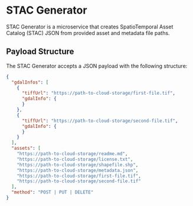 # STAC Generator

STAC Generator is a microservice that creates SpatioTemporal Asset Catalog (STAC) JSON from provided asset and metadata file paths.

## Payload Structure

The STAC Generator accepts a JSON payload with the following structure:

```json
{
  "gdalInfos": [
    {
      "tiffUrl": "https://path-to-cloud-storage/first-file.tif",
      "gdalInfo": {
      }
    },
    {
      "tiffUrl": "https://path-to-cloud-storage/second-file.tif",
      "gdalInfo": {
      }
    }
  ],
  "assets": [
    "https://path-to-cloud-storage/readme.md",
    "https://path-to-cloud-storage/license.txt",
    "https://path-to-cloud-storage/shapefile.shp",
    "https://path-to-cloud-storage/metadata.json",
    "https://path-to-cloud-storage/first-file.tif",
    "https://path-to-cloud-storage/second-file.tif"
  ],
  "method": "POST | PUT | DELETE"
}
```